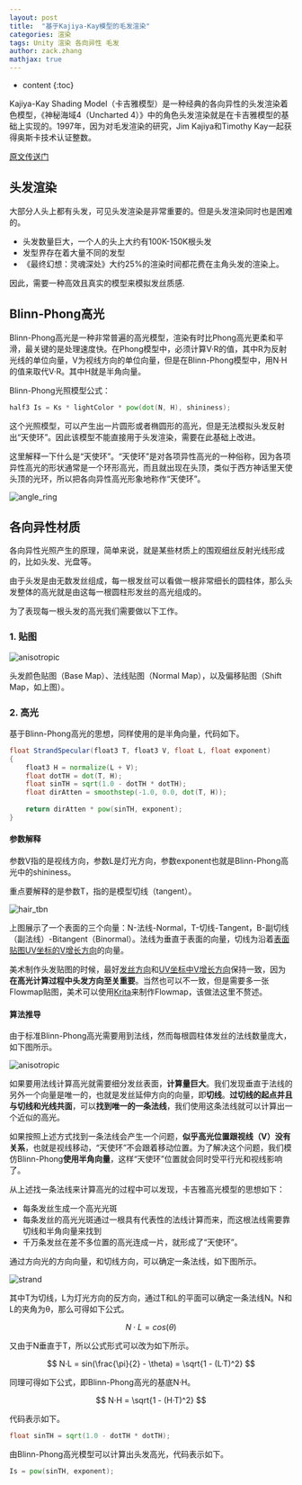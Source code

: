 ```yaml
---
layout: post
title:  "基于Kajiya-Kay模型的毛发渲染"
categories: 渲染
tags: Unity 渲染 各向异性 毛发
author: zack.zhang
mathjax: true
---
```


* content
{:toc}

Kajiya-Kay Shading Model（卡吉雅模型）是一种经典的各向异性的头发渲染着色模型，《神秘海域4（Uncharted 4）》中的角色头发渲染就是在卡吉雅模型的基础上实现的。1997年，因为对毛发渲染的研究，Jim Kajiya和Timothy Kay一起获得奥斯卡技术认证整数。
<!-- more -->

<a href="http://amd-dev.wpengine.netdna-cdn.com/wordpress/media/2012/10/Scheuermann_HairRendering.pdf">原文传送门</a>

## 头发渲染

大部分人头上都有头发，可见头发渲染是非常重要的。但是头发渲染同时也是困难的。

* 头发数量巨大，一个人的头上大约有100K-150K根头发
* 发型界存在着大量不同的发型
* 《最终幻想：灵魂深处》大约25%的渲染时间都花费在主角头发的渲染上。

因此，需要一种高效且真实的模型来模拟发丝质感.

## Blinn-Phong高光

Blinn-Phong高光是一种非常普遍的高光模型，渲染有时比Phong高光更柔和平滑，最关键的是处理速度快。在Phong模型中，必须计算V·R的值，其中R为反射光线的单位向量，V为视线方向的单位向量，但是在Blinn-Phong模型中，用N·H的值来取代V·R。其中H就是半角向量。

Blinn-Phong光照模型公式：

```glsl
half3 Is = Ks * lightColor * pow(dot(N, H), shininess);
```

这个光照模型，可以产生出一片圆形或者椭圆形的高光，但是无法模拟头发反射出“天使环”。因此该模型不能直接用于头发渲染，需要在此基础上改进。

这里解释一下什么是“天使环”。“天使环”是对各项异性高光的一种俗称，因为各项异性高光的形状通常是一个环形高光，而且就出现在头顶，类似于西方神话里天使头顶的光环，所以把各向异性高光形象地称作“天使环”。

![angle_ring](https://zd304.github.io/assets/img/angle_ring.jpg)<br/>

## 各向异性材质

各向异性光照产生的原理，简单来说，就是某些材质上的围观细丝反射光线形成的，比如头发、光盘等。

由于头发是由无数发丝组成，每一根发丝可以看做一根非常细长的圆柱体，那么头发整体的高光就是由这每一根圆柱形发丝的高光组成的。

为了表现每一根头发的高光我们需要做以下工作。

### 1. 贴图

![anisotropic](https://zd304.github.io/assets/img/hair_shift.jpg)<br/>

头发颜色贴图（Base Map）、法线贴图（Normal Map），以及偏移贴图（Shift Map，如上图）。

### 2. 高光

基于Blinn-Phong高光的思想，同样使用的是半角向量，代码如下。

```glsl
float StrandSpecular(float3 T, float3 V, float L, float exponent)
{
	float3 H = normalize(L + V);
	float dotTH = dot(T, H);
	float sinTH = sqrt(1.0 - dotTH * dotTH);
	float dirAtten = smoothstep(-1.0, 0.0, dot(T, H));
	
	return dirAtten * pow(sinTH, exponent);
}
```

#### 参数解释

参数V指的是视线方向，参数L是灯光方向，参数exponent也就是Blinn-Phong高光中的shininess。

重点要解释的是参数T，指的是模型切线（tangent）。

![hair_tbn](https://zd304.github.io/assets/img/hair_tbn.png)<br/>

上图展示了一个表面的三个向量：N-法线-Normal，T-切线-Tangent，B-副切线（副法线）-Bitangent（Binormal）。法线为垂直于表面的向量，切线为沿着<u>表面贴图UV坐标的V增长方向</u>的向量。

美术制作头发贴图的时候，最好<u>发丝方向</u>和<u>UV坐标中V增长方向</u>保持一致，因为**在高光计算过程中头发方向至关重要**。当然也可以不一致，但是需要多一张Flowmap贴图，美术可以使用<a href="https://krita.org/zh/">Krita</a>来制作Flowmap，该做法这里不赘述。

#### 算法推导

由于标准Blinn-Phong高光需要用到法线，然而每根圆柱体发丝的法线数量庞大，如下图所示。

![anisotropic](https://zd304.github.io/assets/img/anisotropic.png)<br/>

如果要用法线计算高光就需要细分发丝表面，**计算量巨大**。我们发现垂直于法线的另外一个向量是唯一的，也就是发丝延伸方向的向量，即**切线**。**过切线的起点并且与切线和光线共面**，可以**找到唯一的一条法线**，我们使用这条法线就可以计算出一个近似的高光。

如果按照上述方式找到一条法线会产生一个问题，**似乎高光位置跟视线（V）没有关系**，也就是视线移动，“天使环”不会跟着移动位置。为了解决这个问题，我们模仿Blinn-Phong**使用半角向量**，这样“天使环”位置就会同时受平行光和视线影响了。

从上述找一条法线来计算高光的过程中可以发现，卡吉雅高光模型的思想如下：

* 每条发丝生成一个高光光斑
* 每条发丝的高光光斑通过一根具有代表性的法线计算而来，而这根法线需要靠切线和半角向量来找到
* 千万条发丝在差不多位置的高光连成一片，就形成了“天使环”。

通过方向光的方向向量，和切线方向，可以确定一条法线，如下图所示。

![strand](https://zd304.github.io/assets/img/strand.png)<br/>

其中T为切线，L为灯光方向的反方向，通过T和L的平面可以确定一条法线N。N和L的夹角为θ，那么可得如下公式。

$$
N·L = cos(θ)
$$

又由于N垂直于T，所以公式形式可以改为如下所示。

$$
N·L = sin(\frac{\pi}{2} - \theta) = \sqrt{1 - (L·T)^2}
$$

同理可得如下公式，即Blinn-Phong高光的基底N·H。

$$
N·H = \sqrt{1 - (H·T)^2}
$$

代码表示如下。

```glsl
float sinTH = sqrt(1.0 - dotTH * dotTH);
```

由Blinn-Phong高光模型可以计算出头发高光，代码表示如下。

```glsl
Is = pow(sinTH, exponent);
```